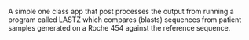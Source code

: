 A simple one class app that post processes the output from running a program called LASTZ which compares (blasts) sequences from patient samples generated on a Roche 454 against the reference sequence.


